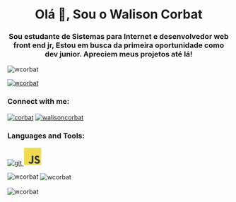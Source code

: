 <h1 align="center">Olá 👋, Sou o Walison Corbat</h1>
<h3 align="center">Sou estudante de Sistemas para Internet e desenvolvedor web front end jr, Estou em busca da primeira oportunidade como dev junior. Apreciem meus projetos até lá!</h3>

<p align="left"> <img src="https://komarev.com/ghpvc/?username=wcorbat&label=Profile%20views&color=0e75b6&style=flat" alt="wcorbat" /> </p>

<p align="left"> <a href="https://github.com/ryo-ma/github-profile-trophy"><img src="https://github-profile-trophy.vercel.app/?username=wcorbat" alt="wcorbat" /></a> </p>

<h3 align="left">Connect with me:</h3>
<p align="left">
<a href="https://dev.to/corbat" target="blank"><img align="center" src="https://raw.githubusercontent.com/rahuldkjain/github-profile-readme-generator/master/src/images/icons/Social/devto.svg" alt="corbat" height="30" width="40" /></a>
<a href="https://linkedin.com/in/walisoncorbat" target="blank"><img align="center" src="https://raw.githubusercontent.com/rahuldkjain/github-profile-readme-generator/master/src/images/icons/Social/linked-in-alt.svg" alt="walisoncorbat" height="30" width="40" /></a>
</p>

<h3 align="left">Languages and Tools:</h3>
<p align="left"> <a href="https://git-scm.com/" target="_blank" rel="noreferrer"> <img src="https://www.vectorlogo.zone/logos/git-scm/git-scm-icon.svg" alt="git" width="40" height="40"/> </a> <a href="https://developer.mozilla.org/en-US/docs/Web/JavaScript" target="_blank" rel="noreferrer"> <img src="https://raw.githubusercontent.com/devicons/devicon/master/icons/javascript/javascript-original.svg" alt="javascript" width="40" height="40"/> </a> </p>

<p><img align="left" src="https://github-readme-stats.vercel.app/api/top-langs?username=wcorbat&show_icons=true&locale=en&layout=compact" alt="wcorbat" /></p>

<p>&nbsp;<img align="center" src="https://github-readme-stats.vercel.app/api?username=wcorbat&show_icons=true&locale=en" alt="wcorbat" /></p>

<p><img align="center" src="https://github-readme-streak-stats.herokuapp.com/?user=wcorbat&" alt="wcorbat" /></p>
